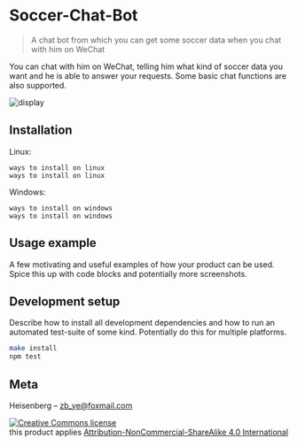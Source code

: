 # Soccer-Chat-Bot
> A chat bot from which you can get some soccer data when you chat with him on WeChat



You can chat with him on WeChat, telling him what kind of soccer data you want and he is able to answer your requests. Some basic chat functions are also supported.


![display](https://user-images.githubusercontent.com/35055583/58366678-6e63a200-7f08-11e9-90a3-1a2d46549782.gif)

## Installation

Linux:

    ways to install on linux
    ways to install on linux

Windows:

    ways to install on windows
    ways to install on windows
    
## Usage example

A few motivating and useful examples of how your product can be used. Spice this up with code blocks and potentially more screenshots.

## Development setup

Describe how to install all development dependencies and how to run an automated test-suite of some kind. Potentially do this for multiple platforms.

```sh
make install
npm test
```

## Meta

Heisenberg – zb_ye@foxmail.com

<a rel="license" href="http://creativecommons.org/licenses/by-nc/4.0/"><img alt="Creative Commons license" style="border-width:0" src="https://i.creativecommons.org/l/by-nc/4.0/88x31.png" /></a><br />this product applies <a rel="license" href="http://creativecommons.org/licenses/by-nc/4.0/">Attribution-NonCommercial-ShareAlike 4.0 International</a>
